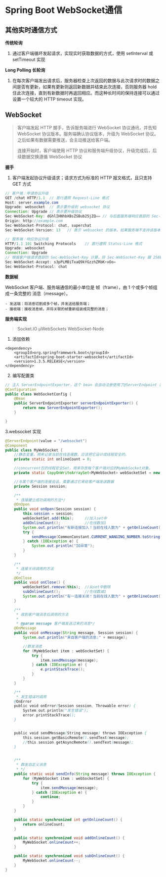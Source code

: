 
# Spring Boot WebSocket通信

## 其他实时通信方式

**传统轮询**

1. 通过客户端循坏发起请求，实现实时获取数据的方式，使用 setInterval 或 setTimeout 实现

**Long Polling 长轮询**

1. 在每次客户端发出请求后，服务器检查上次返回的数据与此次请求时的数据之间是否有更新，如果有更新则返回新数据并结束此次连接，否则服务器 hold 住此次连接，直到有新数据时再返回相应。而这种长时间的保持连接可以通过设置一个较大的 HTTP timeout 实现。

## WebSocket

> 客户端发起 HTTP 握手，告诉服务端进行 WebSocket 协议通讯，并告知 WebSocket 协议版本。服务端确认协议版本，升级为 WebSocket 协议。之后如果有数据需要推送，会主动推送给客户端。
>
> 连接开始时，客户端使用 HTTP 协议和服务端升级协议，升级完成后，后续数据交换遵循 WebSocket 协议

**握手**

1. 客户端发起协议升级请求；请求方式为标准的 HTTP 报文格式，且只支持 GET 方式

```java
// 客户端：申请协议升级
GET /chat HTTP/1.1  // 首行遵照 Request-Line 格式
Host: server.example.com
Upgrade: websocket  // 表示要升级到 websocket 协议
Connection: Upgrade // 表示要升级协议
Sec-WebSocket-Key: dGhlIHNhbXBsZSBub25jZQ== // 与后面服务端响应首部的 Sec-WebSocket-Accept 是配套的，提供基本的防护，比如恶意的连接或无意的连接
Origin: http://example.com
Sec-WebSocket-Protocol: chat, superchat
Sec-WebSocket-Version: 13   // 表示 websocket 的版本。如果服务端不支持该版本，需要返回一个 Sec-WebSocket-Versionheader，里面包含服务端支持的版本号

// 服务端：响应协议升级
HTTP/1.1 101 Switching Protocols    // 首行遵照 Status-Line 格式
Upgrade: websocket
Connection: Upgrade
// 根据客户端请求首部的 Sec-WebSocket-Key 计算，将 Sec-WebSocket-Key 跟 258EAFA5-E914-47DA-95CA-C5AB0DC85B11 拼接。通过 SHA1 计算出摘要，并转成 base64 字符串
Sec-WebSocket-Accept: s3pPLMBiTxaQ9kYGzzhZRbK+xOo=
Sec-WebSocket-Protocol: chat
```

**数据帧**

WebSocket 客户端、服务端通信的最小单位是 帧（frame），由 1 个或多个帧组成一条完整的 消息（message）。

    - 发送端：将消息切割成多个帧，并发送给服务端；
    - 接收端：接收消息帧，并将关联的帧重新组装成完整的消息；

**服务端实现**

> Socket.IO
> µWebSockets
> WebSocket-Node

1. 添加依赖

```pom
<dependency>
    <groupId>org.springframework.boot</groupId>
    <artifactId>spring-boot-starter-websocket</artifactId>
    <version>1.3.5.RELEASE</version>
</dependency>
```

2. 编写配置类

```java
// 注入 ServerEndpointExporter，这个 bean 会自动注册使用了@ServerEndpoint 注解声明的 Websocket endpoint。要注意，如果使用独立的 servlet 容器，而不是直接使用 springboot 的内置容器，就 不要注入 ServerEndpointExporter，因为它将由容器自己提供和管理。
@Configuration
public class WebSocketConfig {
    @Bean
    public ServerEndpointExporter serverEndpointExporter() {
        return new ServerEndpointExporter();
    }

}
```

3.websocket 实现

```java
@ServerEndpoint(value = "/websocket")
@Component
public class MyWebSocket {
    //静态变量，用来记录当前在线连接数。应该把它设计成线程安全的。
    private static int onlineCount = 0;

    //concurrent包的线程安全Set，用来存放每个客户端对应的MyWebSocket对象。
    private static CopyOnWriteArraySet<MyWebSocket> webSocketSet = new CopyOnWriteArraySet<MyWebSocket>();

    //与某个客户端的连接会话，需要通过它来给客户端发送数据
    private Session session;

    /**
     * 连接建立成功调用的方法*/
    @OnOpen
    public void onOpen(Session session) {
        this.session = session;
        webSocketSet.add(this);     //加入set中
        addOnlineCount();           //在线数加1
        System.out.println("有新连接加入！当前在线人数为" + getOnlineCount());
        try {
            sendMessage(CommonConstant.CURRENT_WANGING_NUMBER.toString());
        } catch (IOException e) {
            System.out.println("IO异常");
        }
    }

    /**
     * 连接关闭调用的方法
     */
    @OnClose
    public void onClose() {
        webSocketSet.remove(this);  //从set中删除
        subOnlineCount();           //在线数减1
        System.out.println("有一连接关闭！当前在线人数为" + getOnlineCount());
    }

    /**
     * 收到客户端消息后调用的方法
     *
     * @param message 客户端发送过来的消息*/
    @OnMessage
    public void onMessage(String message, Session session) {
        System.out.println("来自客户端的消息:" + message);

        //群发消息
        for (MyWebSocket item : webSocketSet) {
            try {
                item.sendMessage(message);
            } catch (IOException e) {
                e.printStackTrace();
            }
        }
    }

    /**
     * 发生错误时调用
    @OnError
    public void onError(Session session, Throwable error) {
        System.out.println("发生错误");
        error.printStackTrace();
    }


    public void sendMessage(String message) throws IOException {
        this.session.getBasicRemote().sendText(message);
        //this.session.getAsyncRemote().sendText(message);
    }


    /**
     * 群发自定义消息
     * */
    public static void sendInfo(String message) throws IOException {
        for (MyWebSocket item : webSocketSet) {
            try {
                item.sendMessage(message);
            } catch (IOException e) {
                continue;
            }
        }
    }

    public static synchronized int getOnlineCount() {
        return onlineCount;
    }

    public static synchronized void addOnlineCount() {
        MyWebSocket.onlineCount++;
    }

    public static synchronized void subOnlineCount() {
        MyWebSocket.onlineCount--;
    }
}
```

